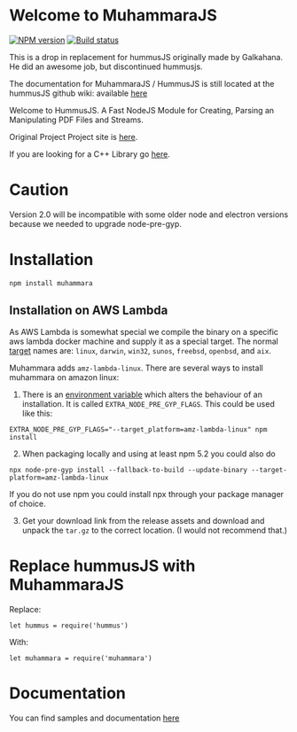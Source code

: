 # Welcome to MuhammaraJS
[![NPM version](http://img.shields.io/npm/v/muhammara.svg?style=flat)](https://www.npmjs.org/package/muhammara)
[![Build status](https://github.com/julianhille/MuhammaraJS/actions/workflows/build.yml/badge.svg?branch=develop)](https://github.com/julianhille/MuhammaraJS/actions/workflows/build.yml)

This is a drop in replacement for hummusJS originally made by Galkahana.
He did an awesome job, but discontinued hummusjs.

The documentation for MuhammaraJS / HummusJS is still located at the
hummusJS github wiki: available [here](https://github.com/galkahana/HummusJS/wiki)

Welcome to HummusJS.
A Fast NodeJS Module for Creating, Parsing an Manipulating PDF Files and Streams.


Original Project
Project site is [here](http://www.pdfhummus.com).

If you are looking for a C++ Library go [here](https://github.com/galkahana/PDF-Writer).

# Caution

Version 2.0 will be incompatible with some older node and
electron versions because we needed to upgrade node-pre-gyp.

# Installation

```
npm install muhammara

```

## Installation on AWS Lambda

As AWS Lambda is somewhat special we compile the binary on a specific
aws lambda docker machine and supply it as a special target.
The normal [target](https://github.com/mapbox/node-pre-gyp) names are:
`linux`, `darwin`, `win32`, `sunos`, `freebsd`, `openbsd`, and `aix`.

Muhammara adds `amz-lambda-linux`.
There are several ways to install muhammara on amazon linux:

1. There is an [environment variable](./package.json?plain=1#L14) which alters the behaviour of an
installation. It is called `EXTRA_NODE_PRE_GYP_FLAGS`.
This could be used like this:
```
EXTRA_NODE_PRE_GYP_FLAGS="--target_platform=amz-lambda-linux" npm install
```

2. When packaging locally and using at least npm 5.2 you could also do

```
npx node-pre-gyp install --fallback-to-build --update-binary --target-platform=amz-lambda-linux
```

If you do not use npm you could install npx through your package manager of choice.

3. Get your download link from the release assets and download and unpack the `tar.gz` to
the correct location. (I would not recommend that.)

# Replace hummusJS with MuhammaraJS

Replace:

```
let hummus = require('hummus')
```

With:

```
let muhammara = require('muhammara')
```

# Documentation

You can find samples and documentation [here](./docs/Home.md)
